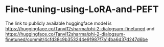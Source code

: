 # Fine-tuning-using-LoRA-and-PEFT

The link to publicly available huggingface model is https://huggingface.co/Tanvi12sharma/phi-2-dialogsum-finetuned and https://huggingface.co/Tanvi12sharma/phi-2-dialogsum-finetuned/commit/4cfd38c9b353244e91987f7a14ba6d37d247d6be

